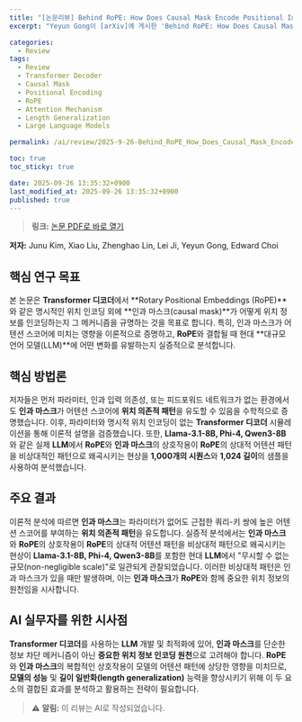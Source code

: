 ```yaml
---
title: "[논문리뷰] Behind RoPE: How Does Causal Mask Encode Positional Information?"
excerpt: "Yeyun Gong이 [arXiv]에 게시한 'Behind RoPE: How Does Causal Mask Encode Positional Information?' 논문에 대한 자세한 리뷰입니다."

categories:
  - Review
tags:
  - Review
  - Transformer Decoder
  - Causal Mask
  - Positional Encoding
  - RoPE
  - Attention Mechanism
  - Length Generalization
  - Large Language Models

permalink: /ai/review/2025-9-26-Behind_RoPE_How_Does_Causal_Mask_Encode_Positional_Information/

toc: true
toc_sticky: true

date: 2025-09-26 13:35:32+0900
last_modified_at: 2025-09-26 13:35:32+0900
published: true
---
```

> **링크:** [논문 PDF로 바로 열기](https://arxiv.org/abs/2509.21042)

**저자:** Junu Kim, Xiao Liu, Zhenghao Lin, Lei Ji, Yeyun Gong, Edward Choi



## 핵심 연구 목표
본 논문은 **Transformer 디코더**에서 **Rotary Positional Embeddings (RoPE)**와 같은 명시적인 위치 인코딩 외에 **인과 마스크(causal mask)**가 어떻게 위치 정보를 인코딩하는지 그 메커니즘을 규명하는 것을 목표로 합니다. 특히, 인과 마스크가 어텐션 스코어에 미치는 영향을 이론적으로 증명하고, **RoPE**와 결합될 때 현대 **대규모 언어 모델(LLM)**에 어떤 변화를 유발하는지 실증적으로 분석합니다.

## 핵심 방법론
저자들은 먼저 파라미터, 인과 입력 의존성, 또는 피드포워드 네트워크가 없는 환경에서도 **인과 마스크**가 어텐션 스코어에 **위치 의존적 패턴**을 유도할 수 있음을 수학적으로 증명했습니다. 이후, 파라미터와 명시적 위치 인코딩이 없는 **Transformer 디코더** 시뮬레이션을 통해 이론적 설명을 검증했습니다. 또한, **Llama-3.1-8B, Phi-4, Qwen3-8B**와 같은 실제 **LLM**에서 **RoPE**와 **인과 마스크**의 상호작용이 **RoPE**의 상대적 어텐션 패턴을 비상대적인 패턴으로 왜곡시키는 현상을 **1,000개의 시퀀스**와 **1,024 길이**의 샘플을 사용하여 분석했습니다.

## 주요 결과
이론적 분석에 따르면 **인과 마스크**는 파라미터가 없어도 근접한 쿼리-키 쌍에 높은 어텐션 스코어를 부여하는 **위치 의존적 패턴**을 유도합니다. 실증적 분석에서는 **인과 마스크**와 **RoPE**의 상호작용이 **RoPE**의 상대적 어텐션 패턴을 비상대적 패턴으로 왜곡시키는 현상이 **Llama-3.1-8B, Phi-4, Qwen3-8B**를 포함한 현대 **LLM**에서 "무시할 수 없는 규모(non-negligible scale)"로 일관되게 관찰되었습니다. 이러한 비상대적 패턴은 인과 마스크가 있을 때만 발생하며, 이는 **인과 마스크**가 **RoPE**와 함께 중요한 위치 정보의 원천임을 시사합니다.

## AI 실무자를 위한 시사점
**Transformer 디코더**를 사용하는 **LLM** 개발 및 최적화에 있어, **인과 마스크**를 단순한 정보 차단 메커니즘이 아닌 **중요한 위치 정보 인코딩 원천**으로 고려해야 합니다. **RoPE**와 **인과 마스크**의 복합적인 상호작용이 모델의 어텐션 패턴에 상당한 영향을 미치므로, **모델의 성능** 및 **길이 일반화(length generalization)** 능력을 향상시키기 위해 이 두 요소의 결합된 효과를 분석하고 활용하는 전략이 필요합니다.

> ⚠️ **알림:** 이 리뷰는 AI로 작성되었습니다.